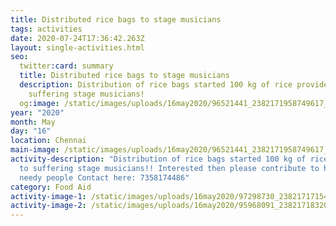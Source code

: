 ```yaml
---
title: Distributed rice bags to stage musicians
tags: activities
date: 2020-07-24T17:36:42.263Z
layout: single-activities.html
seo:
  twitter:card: summary
  title: Distributed rice bags to stage musicians
  description: Distribution of rice bags started 100 kg of rice provided to
    suffering stage musicians!
  og:image: /static/images/uploads/16may2020/96521441_2382171958749617_7142021182882054144_o_2382171955416284.jpg
year: "2020"
month: May
day: "16"
location: Chennai
main-image: /static/images/uploads/16may2020/96521441_2382171958749617_7142021182882054144_o_2382171955416284.jpg
activity-description: "Distribution of rice bags started 100 kg of rice provided
  to suffering stage musicians!! Interested then please contribute to help for
  needy people Contact here: 7358174486"
category: Food Aid
activity-image-1: /static/images/uploads/16may2020/97298730_2382171715416308_5542613604240457728_o_2382171712082975.jpg
activity-image-2: /static/images/uploads/16may2020/95968091_2382171832082963_8589164736292061184_o_2382171825416297.jpg
---
```

